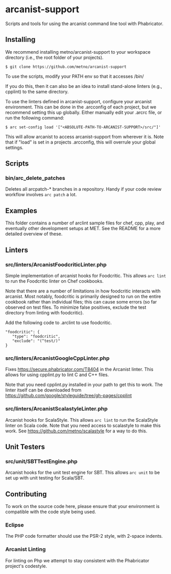 # arcanist-support

Scripts and tools for using the arcanist command line tool with Phabricator.

## Installing

We recommend installing metno/arcanist-support to your workspace directory (i.e., the root folder of your projects).

    $ git clone https://github.com/metno/arcanist-support

To use the scripts, modify your PATH env so that it accesses <ABSOLUTE-PATH-TO-ARCANIST-SUPPORT>/bin/

If you do this, then it can also be an idea to install stand-alone linters (e.g., cpplint) to the same directory.

To use the linters defined in arcanist-support, configure your arcanist environment. This can be done in the .arcconfig of each project, but we recommend setting this up globally. Either manually edit your .arcrc file, or run the following command:

    $ arc set-config load '["<ABSOLUTE-PATH-TO-ARCANIST-SUPPORT>/src/"]'

This will allow arcanist to access arcanist-support from wherever it is. Note that if "load" is set in a projects .arcconfig, this will overrule your global settings.

## Scripts

### bin/arc\_delete\_patches

Deletes all arcpatch-* branches in a repository. Handy if your code review workflow involves `arc patch` a lot.

## Examples

This folder contains a number of arclint sample files for chef, cpp, play, and eventually other development setups at MET. See the README for a more detailed overview of these.

## Linters

### src/linters/ArcanistFoodcriticLinter.php

Simple implementation of arcanist hooks for Foodcritic. This allows `arc lint` to run the Foodcritic linter on Chef cookbooks.

Note that there are a number of limitations in how foodcritic interacts with arcanist. Most notably, foodcritic is primarily
designed to run on the entire cookbook rather than individual files; this can cause some errors (so far observed on test files.
To minimize false positives, exclude the test directory from linting with foodcritic).

Add the following code to .arclint to use foodcritic.

    "foodcritic": {
       "type": "foodcritic",
       "exclude": "(^test/)"
    }

### src/linters/ArcanistGoogleCppLinter.php

Fixes https://secure.phabricator.com/T8404 in the Arcanist linter. This allows for using cpplint.py to lint C and C++ files.

Note that you need cpplint.py installed in your path to get this to work. The linter itself can be downloaded from
https://github.com/google/styleguide/tree/gh-pages/cpplint

### src/linters/ArcanistScalastyleLinter.php

Arcanist hooks for ScalaStyle. This allows `arc lint` to run the ScalaStyle linter on Scala code. Note that you need access to scalastyle to make this work. See
https://github.com/metno/scalastyle for a way to do this.

## Unit Testers

### src/unit/SBTTestEngine.php

Arcanist hooks for the unit test engine for SBT. This allows `arc unit` to be set up with unit testing for Scala/SBT.

## Contributing

To work on the source code here, please ensure that your environment is compatible with the code style being used.

### Eclipse

The PHP code formatter should use the PSR-2 style, with 2-space indents.

### Arcanist Linting

For linting on Php we attempt to stay consistent with the Phabricator project's codestyle.
